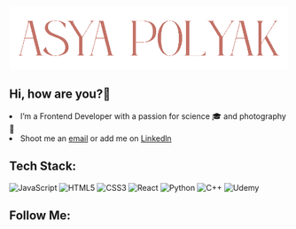 ![Header](https://github.com/AsyaPolyak/AsyaPolyak/blob/main/assets/header.png)

## Hi, how are you?👋
<li> I’m a Frontend Developer with a passion for science 🎓 and photography 📸 </li>
<li>Shoot me an <a href="mailto: nastia19562511@gmail.com">email</a> or add me on <a href="https://www.linkedin.com/in/anastasia-polyak-111416247/"> Linkedln </a></li>

## Tech Stack:
![JavaScript](https://img.shields.io/badge/-<JavaScript>-5a0526?style=for-the-badge&logo=JavaScript)
![HTML5](https://img.shields.io/badge/-<HTML5>-5a0526?style=for-the-badge&logo=HTML5)
![CSS3](https://img.shields.io/badge/-<CSS3>-5a0526?style=for-the-badge&logo=CSS3)
![React](https://img.shields.io/badge/-<React>-5a0526?style=for-the-badge&logo=React)
![Python](https://img.shields.io/badge/-<Python>-5a0526?style=for-the-badge&logo=Python)
![C++](https://img.shields.io/badge/-C++-5a0526?style=for-the-badge&logo=C%2b&%2b?logoColor=00599C)
![Udemy](https://img.shields.io/badge/-Udemy-5a0526?style=for-the-badge&logo=Udemy)
## Follow Me: